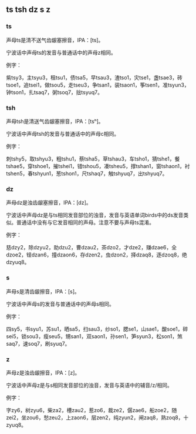 ## ts tsh dz s z

### ts

声母ts是清不送气齿龈塞擦音，IPA：\[ts\]。

宁波话中声母ts的发音与普通话中的声母z相同。

例字：

紫tsy3，主tsyu3，租tsu1，债tsa5，早tsau3，渣tso1，灾tse1，盏tsae3，砖tsoe1，追tsei1，做tsou5，走tseu3，争tsan1，装tsaon1，筝tsen1，准tsyun3，钟tson1，扎tsaq7，粥tsoq7，拙tsyuq7。

### tsh

声母tsh是清送气齿龈塞擦音，IPA：\[tsʰ\]。

宁波话中声母tsh的发音与普通话中的声母c相同。

例字：

刺tshy5，取tshyu3，粗tshu1，蔡tsha5，草tshau3，车tsho1，猜tshe1，餐tshae5，穿tshoe1，摧tshei1，错tshou5，凑tsheu5，撑tshan1，窗tshaon1，衬tshen5，春tshyun1，葱tshon1，尺tshaq7，触tshyuq7，出tshyuq7。

### dz

声母dz是浊齿龈塞擦音，IPA：\[dz\]。

宁波话中声母dz是与ts相同发音部位的浊音，发音与英语单词birds中的ds发音类似。普通话中没有与它发音相同的声母。注意不要与声母ts混淆。

例字：

慈dzy2，除dzyu2，助dzu2，曹dzau2，茶dzo2，才dze2，赚dzae6，全dzoe2，锃dzan6，撞dzaon6，存dzen2，虫dzon2，择dzaq8，逐dzoq8，绝dzyuq8。

### s

声母s是清齿龈擦音，IPA：\[s\]。

宁波话中声母s的发音与普通话中的声母s相同。

例字：

四sy5，书syu1，苏su1，晒sa5，扫sau3，纱so1，腮se1，山sae1，酸soe1，碎sei5，锁sou3，瘦seu5，甥san1，双saon1，孙sen1，笋syun3，松son1，煞saq7，速soq7，刷syuq7。

### z

声母z是浊齿龈擦音，IPA：\[z\]。

宁波话中声母z是与s相同发音部位的浊音，发音与英语中的辅音/z/相同。

例字：

字zy6，树zyu6，柴za2，槽zau2，惹zo6，裁ze2，僝zae6，船zoe2，随zei2，坐zou6，愁zeu2，上zaon6，层zen2，纯zyun2，闸zaq8，熟zoq8，十zyuq8。